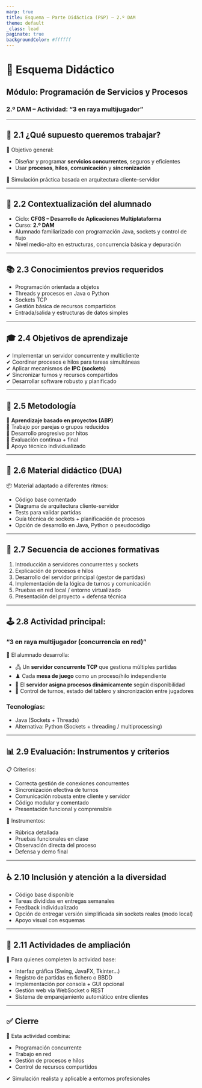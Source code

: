 ```yaml
---
marp: true
title: Esquema – Parte Didáctica (PSP) – 2.º DAM
theme: default
_class: lead
paginate: true
backgroundColor: #ffffff
---
```


# 🎯 Esquema Didáctico  
## Módulo: Programación de Servicios y Procesos  
### 2.º DAM – Actividad: “3 en raya multijugador”

---

## 🔹 2.1 ¿Qué supuesto queremos trabajar?

🎯 Objetivo general:

- Diseñar y programar **servicios concurrentes**, seguros y eficientes  
- Usar **procesos**, **hilos**, **comunicación** y **sincronización**

📌 Simulación práctica basada en arquitectura cliente-servidor

---

## 👥 2.2 Contextualización del alumnado

- Ciclo: **CFGS – Desarrollo de Aplicaciones Multiplataforma**  
- Curso: **2.º DAM**  
- Alumnado familiarizado con programación Java, sockets y control de flujo  
- Nivel medio-alto en estructuras, concurrencia básica y depuración

---

## 📚 2.3 Conocimientos previos requeridos

- Programación orientada a objetos  
- Threads y procesos en Java o Python  
- Sockets TCP  
- Gestión básica de recursos compartidos  
- Entrada/salida y estructuras de datos simples

---

## 🎓 2.4 Objetivos de aprendizaje

✔ Implementar un servidor concurrente y multicliente  
✔ Coordinar procesos e hilos para tareas simultáneas  
✔ Aplicar mecanismos de **IPC (sockets)**  
✔ Sincronizar turnos y recursos compartidos  
✔ Desarrollar software robusto y planificado

---

## 🧠 2.5 Metodología

🔸 **Aprendizaje basado en proyectos (ABP)**  
🔸 Trabajo por parejas o grupos reducidos  
🔸 Desarrollo progresivo por hitos  
🔸 Evaluación continua + final  
🔸 Apoyo técnico individualizado

---

## 🧩 2.6 Material didáctico (DUA)

📦 Material adaptado a diferentes ritmos:

- Código base comentado  
- Diagrama de arquitectura cliente-servidor  
- Tests para validar partidas  
- Guía técnica de sockets + planificación de procesos  
- Opción de desarrollo en Java, Python o pseudocódigo

---

## 📑 2.7 Secuencia de acciones formativas

1. Introducción a servidores concurrentes y sockets  
2. Explicación de procesos e hilos  
3. Desarrollo del servidor principal (gestor de partidas)  
4. Implementación de la lógica de turnos y comunicación  
5. Pruebas en red local / entorno virtualizado  
6. Presentación del proyecto + defensa técnica

---

## 🕹️ 2.8 Actividad principal:  
### “3 en raya multijugador (concurrencia en red)”

🧩 El alumnado desarrolla:

- 🖧 Un **servidor concurrente TCP** que gestiona múltiples partidas
- ♟️ Cada **mesa de juego** como un proceso/hilo independiente
- 🔄 El **servidor asigna procesos dinámicamente** según disponibilidad
- 🔐 Control de turnos, estado del tablero y sincronización entre jugadores

### Tecnologías:

- Java (Sockets + Threads)  
- Alternativa: Python (Sockets + threading / multiprocessing)

---

## 📊 2.9 Evaluación: Instrumentos y criterios

📋 Criterios:

- Correcta gestión de conexiones concurrentes  
- Sincronización efectiva de turnos  
- Comunicación robusta entre cliente y servidor  
- Código modular y comentado  
- Presentación funcional y comprensible

📐 Instrumentos:

- Rúbrica detallada  
- Pruebas funcionales en clase  
- Observación directa del proceso  
- Defensa y demo final

---

## ♿ 2.10 Inclusión y atención a la diversidad

- Código base disponible  
- Tareas divididas en entregas semanales  
- Feedback individualizado  
- Opción de entregar versión simplificada sin sockets reales (modo local)  
- Apoyo visual con esquemas

---

## 🚀 2.11 Actividades de ampliación

🌟 Para quienes completen la actividad base:

- Interfaz gráfica (Swing, JavaFX, Tkinter…)  
- Registro de partidas en fichero o BBDD  
- Implementación por consola + GUI opcional  
- Gestión web vía WebSocket o REST  
- Sistema de emparejamiento automático entre clientes

---

## ✅ Cierre

🎯 Esta actividad combina:

- Programación concurrente  
- Trabajo en red  
- Gestión de procesos e hilos  
- Control de recursos compartidos

✔ Simulación realista y aplicable a entornos profesionales
